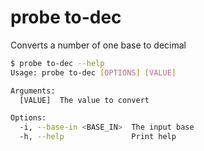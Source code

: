 # probe to-dec

Converts a number of one base to decimal

```bash
$ probe to-dec --help
Usage: probe to-dec [OPTIONS] [VALUE]

Arguments:
  [VALUE]  The value to convert

Options:
  -i, --base-in <BASE_IN>  The input base
  -h, --help               Print help
```